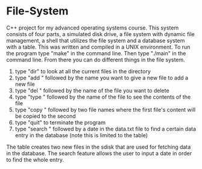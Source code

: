 # File-System
C++ project for my advanced operating systems course. This system consists of four parts, a simulated disk drive, a 
file system with dynamic file management, a shell that utilizes the file system and a database system with a table.
This was written and compiled in a UNIX environment. To run the program type "make" in the command line. Then type 
"./main" in the command line. From there you can do different things in the file system.
1. type "dir" to look at all the current files in the directory
2. type "add " followed by the name you want to give a new file to add a new file
3. type "del " followed by the name of the file you want to delete
4. type "type " followed by the name of the file to see the contents of the file
5. type "copy " followed by two file names where the first file's content will be copied to the second
6. type "quit" to terminate the program
7. type "search " followed by a date in the data.txt file to find a certain data entry in the database (note this is limited to the table)

The table creates two new files in the sdisk that are used for fetching data in the database. The search feature allows the user to 
input a date in order to find the whole entry.